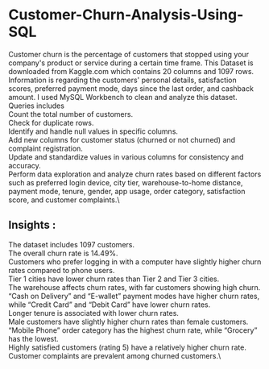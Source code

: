 # Customer-Churn-Analysis-Using-SQL
Customer churn is the percentage of customers that stopped using your company's product or service during a certain time frame. 
This Dataset is downloaded from Kaggle.com which contains 20 columns and 1097 rows.
Information is regarding the customers' personal details, satisfaction scores, preferred payment mode, days since the last order, and cashback amount.
I used MySQL Workbench to clean and analyze this dataset.\
Queries includes\
  Count the total number of customers.\
  Check for duplicate rows.\
  Identify and handle null values in specific columns.\
  Add new columns for customer status (churned or not churned) and complaint registration.\
  Update and standardize values in various columns for consistency and accuracy.\
  Perform data exploration and analyze churn rates based on different factors such as preferred login device, city tier, warehouse-to-home distance, payment mode, tenure, gender, app usage,
  order category, satisfaction score, and customer complaints.\
  
## Insights :
The dataset includes 1097 customers.\
The overall churn rate is 14.49%.\
Customers who prefer logging in with a computer have slightly higher churn rates compared to phone users.\
Tier 1 cities have lower churn rates than Tier 2 and Tier 3 cities.\
The warehouse affects churn rates, with far customers showing high churn.\
“Cash on Delivery” and “E-wallet” payment modes have higher churn rates, while “Credit Card” and “Debit Card” have lower churn rates.\
Longer tenure is associated with lower churn rates.\
Male customers have slightly higher churn rates than female customers.\
“Mobile Phone” order category has the highest churn rate, while “Grocery” has the lowest.\
Highly satisfied customers (rating 5) have a relatively higher churn rate.\
Customer complaints are prevalent among churned customers.\
